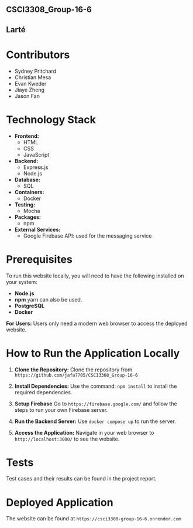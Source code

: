 ## CSCI3308_Group-16-6
## Larté

# Contributors
* Sydney Pritchard
* Christian Mesa
* Evan Kweder
* Jiaye Zheng
* Jason Fan

# Technology Stack
* **Frontend:**
    * HTML
    * CSS
    * JavaScript
* **Backend:**
    * Express.js
    * Node.js
* **Database:**
    * SQL
* **Containers:**
    * Docker
* **Testing:**
    * Mocha
* **Packages:**
    * npm
* **External Services:**
    * Google Firebase API: used for the messaging service

# Prerequisites

To run this website locally, you will need to have the following installed on your system:

* **Node.js** 
* **npm** yarn can also be used.
* **PostgreSQL** 
* **Docker**

**For Users:**
Users only need a modern web browser to access the deployed website.

# How to Run the Application Locally

1.  **Clone the Repository:**
    Clone the repository from `https://github.com/jafa7705/CSCI3308_Group-16-6`

2.  **Install Dependencies:**
    Use the command: `npm install` to install the required dependencies.

3.  **Setup Firebase**
    Go to `https://firebase.google.com/` and follow the steps to run your own Firebase server.

4.  **Run the Backend Server:**
    Use `docker compose up` to run the server.

5.  **Access the Application:**
    Navigate in your web browser to `http://localhost:3000/` to see the website.

# Tests
Test cases and their results can be found in the project report.
# Deployed Application
The website can be found at `https://csci3308-group-16-6.onrender.com`

